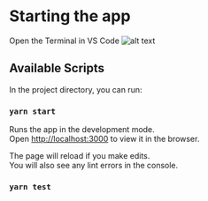 # Starting the app
Open the Terminal in VS Code
![alt text](https://user-images.githubusercontent.com/75445317/106660410-cfa09d00-6554-11eb-9ea2-5becda5976bf.png)




## Available Scripts

In the project directory, you can run:

### `yarn start`

Runs the app in the development mode.\
Open [http://localhost:3000](http://localhost:3000) to view it in the browser.

The page will reload if you make edits.\
You will also see any lint errors in the console.

### `yarn test`




